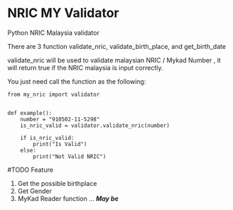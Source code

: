 # NRIC MY Validator
Python NRIC Malaysia validator

There are 3 function validate_nric, validate_birth_place, and get_birth_date

validate_nric  will be used to validate malaysian NRIC / Mykad Number , it 
will return true if the NRIC malaysia is input correctly.

You just need call the function as the following:

    
    from my_nric import validator


    def example():
        number = "910502-11-5298"
        is_nric_valid = validator.validate_nric(number)
    
        if is_nric_valid:
            print("Is Valid")
        else:
            print("Not Valid NRIC")


#TODO Feature
1. Get the possible birthplace 
2. Get Gender 
3. MyKad Reader function ... __*May be*__